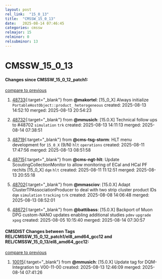 ```yaml
---
layout: post
rel_link:  "15_0_13"
title:  "CMSSW_15_0_13"
date:   2025-08-14 07:46:45
categories: cmssw
relmajor: 15
relminor: 0
relsubminor: 13
---
```


# CMSSW_15_0_13
#### Changes since CMSSW_15_0_12_patch1:
[compare to previous](https://github.com/cms-sw/cmssw/compare/CMSSW_15_0_12_patch1...CMSSW_15_0_13)



1. [48733](http://github.com/cms-sw/cmssw/pull/48733){:target="_blank"}  from **@makortel**: [15_0_X] Always initialize `PortableHostObject::product_` `heterogeneous` created: 2025-08-13 14:52:10 merged: 2025-08-13 20:54:23

2. [48732](http://github.com/cms-sw/cmssw/pull/48732){:target="_blank"}  from **@mmusich**: [15.0.X] Technical follow ups to #48702 `simulation` `trk` created: 2025-08-13 14:11:13 merged: 2025-08-14 07:38:51

3. [48719](http://github.com/cms-sw/cmssw/pull/48719){:target="_blank"}  from **@cms-tsg-storm**: HLT menu development for `15_0_X` (9/N) `hlt` `operations` created: 2025-08-11 17:47:56 merged: 2025-08-13 08:51:58

4. [48715](http://github.com/cms-sw/cmssw/pull/48715){:target="_blank"}  from **@cms-ngt-hlt**: Update ScoutingCollectionMonitor to allow monitoring of ECal and HCal PF rechits [15_0_X] `dqm` `hlt` created: 2025-08-11 11:12:51 merged: 2025-08-13 20:55:18

5. [48702](http://github.com/cms-sw/cmssw/pull/48702){:target="_blank"}  from **@mmasciov**: [15.0.X] Adapt ClusterTPAssociationProducer to deal with two strip cluster product IDs `dqm` `simulation` `tracking` `trk` created: 2025-08-08 14:06:48 merged: 2025-08-13 08:52:01

6. [48672](http://github.com/cms-sw/cmssw/pull/48672){:target="_blank"}  from **@battibass**: [15.0.X] Backport of Muon DPG custom-NANO updates enabling additional studies `pdmv` `upgrade` `xpog` created: 2025-08-05 10:15:40 merged: 2025-08-14 07:30:57

#### CMSDIST Changes between Tags REL/CMSSW_15_0_12_patch1/el8_amd64_gcc12 and REL/CMSSW_15_0_13/el8_amd64_gcc12:
[compare to previous](https://github.com/cms-sw/cmsdist/compare/REL/CMSSW_15_0_12_patch1/el8_amd64_gcc12...REL/CMSSW_15_0_13/el8_amd64_gcc12)



1. [10015](http://github.com/cms-sw/cmsdist/pull/10015){:target="_blank"}  from **@mmusich**: [15.0.X] Update tag for DQM-Integration to V00-11-00 created: 2025-08-13 12:46:09 merged: 2025-08-14 07:41:26
